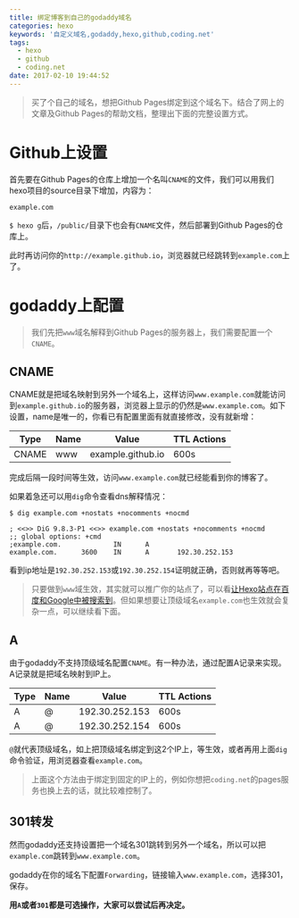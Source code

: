 ```yaml
---
title: 绑定博客到自己的godaddy域名
categories: hexo
keywords: '自定义域名,godaddy,hexo,github,coding.net'
tags:
  - hexo
  - github
  - coding.net
date: 2017-02-10 19:44:52
---
```



> 买了个自己的域名，想把Github Pages绑定到这个域名下。结合了网上的文章及Github Pages的帮助文档，整理出下面的完整设置方式。

<!-- more -->

# Github上设置
首先要在Github Pages的仓库上增加一个名叫`CNAME`的文件，我们可以用我们hexo项目的source目录下增加，内容为：

```
example.com
```

`$ hexo g`后，`/public/`目录下也会有`CNAME`文件，然后部署到Github Pages的仓库上。

此时再访问你的`http://example.github.io`，浏览器就已经跳转到`example.com`上了。

# godaddy上配置

> 我们先把`www`域名解释到Github Pages的服务器上，我们需要配置一个`CNAME`。

## CNAME
CNAME就是把域名映射到另外一个域名上，这样访问`www.example.com`就能访问到`example.github.io`的服务器，浏览器上显示的仍然是`www.example.com`。如下设置，name是唯一的，你看已有配置里面有就直接修改，没有就新增：

Type |   Name  |  Value |  TTL Actions
---    |    ---   |  ---    | ---
CNAME |  www | example.github.io | 600s

完成后隔一段时间等生效，访问`www.example.com`就已经能看到你的博客了。

如果着急还可以用`dig`命令查看dns解释情况：

```
$ dig example.com +nostats +nocomments +nocmd

; <<>> DiG 9.8.3-P1 <<>> example.com +nostats +nocomments +nocmd
;; global options: +cmd
;example.com.             IN      A
example.com.      3600    IN      A       192.30.252.153
```

看到ip地址是`192.30.252.153`或`192.30.252.154`证明就正确，否则就再等等吧。

> 只要做到`www`域生效，其实就可以推广你的站点了，可以看[让Hexo站点在百度和Google中被搜索到](/2017/02/06/hexo-blog-baidu-google-seo/)。但如果想要让顶级域名`example.com`也生效就会复杂一点，可以继续看下面。


## A
由于godaddy不支持顶级域名配置`CNAME`。有一种办法，通过配置A记录来实现。A记录就是把域名映射到IP上。

Type |   Name  |  Value |  TTL Actions
---  |   ---   |  ---    | ---
A    | @        | 192.30.252.153 |  600s 
A    | @        | 192.30.252.154 |  600s 

`@`就代表顶级域名，如上把顶级域名绑定到这2个IP上，等生效，或者再用上面`dig`命令验证，用浏览器查看`example.com`。

> 上面这个方法由于绑定到固定的IP上的，例如你想把`coding.net`的pages服务也换上去的话，就比较难控制了。

## 301转发
然而godaddy还支持设置把一个域名301跳转到另外一个域名，所以可以把`example.com`跳转到`www.example.com`。

godaddy在你的域名下配置`Forwarding`，链接输入`www.example.com`，选择301，保存。


**用`A`或者`301`都是可选操作，大家可以尝试后再决定。**








